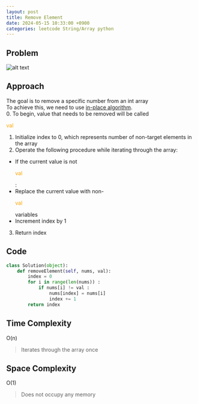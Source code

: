 ```yaml
---
layout: post
title: Remove Element
date: 2024-05-15 10:33:00 +0900
categories: leetcode String/Array python
---
```

## Problem
![alt text](/blog/public/img/RemoveElement.png)

## Approach
The goal is to remove a specific number from an int array  
To achieve this, we need to use <a href="https://dyuk01.github.io/blog/algorithm/2024/05/15/InPlaceAlgorithm.html">in-place algorithm</a>.  
0. To begin, value that needs to be removed will be called <p style="color:#FFA500;">val</p>
1. Initialize index to 0, which represents number of non-target elements in the array
2. Operate the following procedure while iterating through the array:
- If the current value is not <p style="color:#FFA500;">val</p> : 
- Replace the current value with non-<p style="color:#FFA500;">val</p> variables
- Increment index by 1
3. Return index

## Code
```python
class Solution(object):
    def removeElement(self, nums, val):
        index = 0
        for i in range(len(nums)) :
            if nums[i] != val :
                nums[index] = nums[i]
                index += 1
        return index
```
## Time Complexity
O(n)
> Iterates through the array once 

## Space Complexity
O(1)
> Does not occupy any memory
